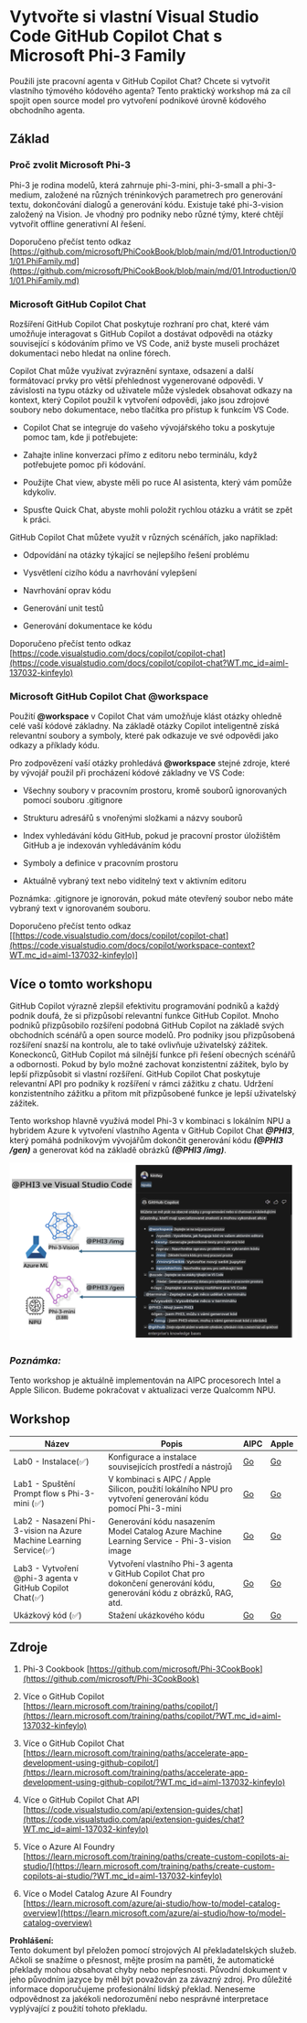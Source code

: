 # **Vytvořte si vlastní Visual Studio Code GitHub Copilot Chat s Microsoft Phi-3 Family**

Použili jste pracovní agenta v GitHub Copilot Chat? Chcete si vytvořit vlastního týmového kódového agenta? Tento praktický workshop má za cíl spojit open source model pro vytvoření podnikové úrovně kódového obchodního agenta.

## **Základ**

### **Proč zvolit Microsoft Phi-3**

Phi-3 je rodina modelů, která zahrnuje phi-3-mini, phi-3-small a phi-3-medium, založené na různých tréninkových parametrech pro generování textu, dokončování dialogů a generování kódu. Existuje také phi-3-vision založený na Vision. Je vhodný pro podniky nebo různé týmy, které chtějí vytvořit offline generativní AI řešení.

Doporučeno přečíst tento odkaz [https://github.com/microsoft/PhiCookBook/blob/main/md/01.Introduction/01/01.PhiFamily.md](https://github.com/microsoft/PhiCookBook/blob/main/md/01.Introduction/01/01.PhiFamily.md)

### **Microsoft GitHub Copilot Chat**

Rozšíření GitHub Copilot Chat poskytuje rozhraní pro chat, které vám umožňuje interagovat s GitHub Copilot a dostávat odpovědi na otázky související s kódováním přímo ve VS Code, aniž byste museli procházet dokumentaci nebo hledat na online fórech.

Copilot Chat může využívat zvýraznění syntaxe, odsazení a další formátovací prvky pro větší přehlednost vygenerované odpovědi. V závislosti na typu otázky od uživatele může výsledek obsahovat odkazy na kontext, který Copilot použil k vytvoření odpovědi, jako jsou zdrojové soubory nebo dokumentace, nebo tlačítka pro přístup k funkcím VS Code.

- Copilot Chat se integruje do vašeho vývojářského toku a poskytuje pomoc tam, kde ji potřebujete:

- Zahajte inline konverzaci přímo z editoru nebo terminálu, když potřebujete pomoc při kódování.

- Použijte Chat view, abyste měli po ruce AI asistenta, který vám pomůže kdykoliv.

- Spusťte Quick Chat, abyste mohli položit rychlou otázku a vrátit se zpět k práci.

GitHub Copilot Chat můžete využít v různých scénářích, jako například:

- Odpovídání na otázky týkající se nejlepšího řešení problému

- Vysvětlení cizího kódu a navrhování vylepšení

- Navrhování oprav kódu

- Generování unit testů

- Generování dokumentace ke kódu

Doporučeno přečíst tento odkaz [https://code.visualstudio.com/docs/copilot/copilot-chat](https://code.visualstudio.com/docs/copilot/copilot-chat?WT.mc_id=aiml-137032-kinfeylo)


### **Microsoft GitHub Copilot Chat @workspace**

Použití **@workspace** v Copilot Chat vám umožňuje klást otázky ohledně celé vaší kódové základny. Na základě otázky Copilot inteligentně získá relevantní soubory a symboly, které pak odkazuje ve své odpovědi jako odkazy a příklady kódu.

Pro zodpovězení vaší otázky prohledává **@workspace** stejné zdroje, které by vývojář použil při procházení kódové základny ve VS Code:

- Všechny soubory v pracovním prostoru, kromě souborů ignorovaných pomocí souboru .gitignore

- Strukturu adresářů s vnořenými složkami a názvy souborů

- Index vyhledávání kódu GitHub, pokud je pracovní prostor úložištěm GitHub a je indexován vyhledáváním kódu

- Symboly a definice v pracovním prostoru

- Aktuálně vybraný text nebo viditelný text v aktivním editoru

Poznámka: .gitignore je ignorován, pokud máte otevřený soubor nebo máte vybraný text v ignorovaném souboru.

Doporučeno přečíst tento odkaz [[https://code.visualstudio.com/docs/copilot/copilot-chat](https://code.visualstudio.com/docs/copilot/workspace-context?WT.mc_id=aiml-137032-kinfeylo)]


## **Více o tomto workshopu**

GitHub Copilot výrazně zlepšil efektivitu programování podniků a každý podnik doufá, že si přizpůsobí relevantní funkce GitHub Copilot. Mnoho podniků přizpůsobilo rozšíření podobná GitHub Copilot na základě svých obchodních scénářů a open source modelů. Pro podniky jsou přizpůsobená rozšíření snazší na kontrolu, ale to také ovlivňuje uživatelský zážitek. Koneckonců, GitHub Copilot má silnější funkce při řešení obecných scénářů a odbornosti. Pokud by bylo možné zachovat konzistentní zážitek, bylo by lepší přizpůsobit si vlastní rozšíření. GitHub Copilot Chat poskytuje relevantní API pro podniky k rozšíření v rámci zážitku z chatu. Udržení konzistentního zážitku a přitom mít přizpůsobené funkce je lepší uživatelský zážitek.

Tento workshop hlavně využívá model Phi-3 v kombinaci s lokálním NPU a hybridem Azure k vytvoření vlastního Agenta v GitHub Copilot Chat ***@PHI3***, který pomáhá podnikovým vývojářům dokončit generování kódu ***(@PHI3 /gen)*** a generovat kód na základě obrázků ***(@PHI3 /img)***.

![PHI3](../../../../../../../translated_images/cover.410a18b85555fad4ca8bfb8f0b1776a96ae7f8eae1132b8f0c09d4b92b8e3365.cs.png)

### ***Poznámka:*** 

Tento workshop je aktuálně implementován na AIPC procesorech Intel a Apple Silicon. Budeme pokračovat v aktualizaci verze Qualcomm NPU.


## **Workshop**


| Název | Popis | AIPC | Apple |
| ------------ | ----------- | -------- |-------- |
| Lab0 - Instalace(✅) | Konfigurace a instalace souvisejících prostředí a nástrojů | [Go](./HOL/AIPC/01.Installations.md) |[Go](./HOL/Apple/01.Installations.md) |
| Lab1 - Spuštění Prompt flow s Phi-3-mini (✅) | V kombinaci s AIPC / Apple Silicon, použití lokálního NPU pro vytvoření generování kódu pomocí Phi-3-mini | [Go](./HOL/AIPC/02.PromptflowWithNPU.md) |  [Go](./HOL/Apple/02.PromptflowWithMLX.md) |
| Lab2 - Nasazení Phi-3-vision na Azure Machine Learning Service(✅) | Generování kódu nasazením Model Catalog Azure Machine Learning Service - Phi-3-vision image | [Go](./HOL/AIPC/03.DeployPhi3VisionOnAzure.md) |[Go](./HOL/Apple/03.DeployPhi3VisionOnAzure.md) |
| Lab3 - Vytvoření @phi-3 agenta v GitHub Copilot Chat(✅)  | Vytvoření vlastního Phi-3 agenta v GitHub Copilot Chat pro dokončení generování kódu, generování kódu z obrázků, RAG, atd. | [Go](./HOL/AIPC/04.CreatePhi3AgentInVSCode.md) | [Go](./HOL/Apple/04.CreatePhi3AgentInVSCode.md) |
| Ukázkový kód (✅)  | Stažení ukázkového kódu | [Go](../../../../../../../code/07.Lab/01/AIPC) | [Go](../../../../../../../code/07.Lab/01/Apple) |


## **Zdroje**

1. Phi-3 Cookbook [https://github.com/microsoft/Phi-3CookBook](https://github.com/microsoft/Phi-3CookBook)

2. Více o GitHub Copilot [https://learn.microsoft.com/training/paths/copilot/](https://learn.microsoft.com/training/paths/copilot/?WT.mc_id=aiml-137032-kinfeylo)

3. Více o GitHub Copilot Chat [https://learn.microsoft.com/training/paths/accelerate-app-development-using-github-copilot/](https://learn.microsoft.com/training/paths/accelerate-app-development-using-github-copilot/?WT.mc_id=aiml-137032-kinfeylo)

4. Více o GitHub Copilot Chat API [https://code.visualstudio.com/api/extension-guides/chat](https://code.visualstudio.com/api/extension-guides/chat?WT.mc_id=aiml-137032-kinfeylo)

5. Více o Azure AI Foundry [https://learn.microsoft.com/training/paths/create-custom-copilots-ai-studio/](https://learn.microsoft.com/training/paths/create-custom-copilots-ai-studio/?WT.mc_id=aiml-137032-kinfeylo)

6. Více o Model Catalog Azure AI Foundry [https://learn.microsoft.com/azure/ai-studio/how-to/model-catalog-overview](https://learn.microsoft.com/azure/ai-studio/how-to/model-catalog-overview)

**Prohlášení:**  
Tento dokument byl přeložen pomocí strojových AI překladatelských služeb. Ačkoli se snažíme o přesnost, mějte prosím na paměti, že automatické překlady mohou obsahovat chyby nebo nepřesnosti. Původní dokument v jeho původním jazyce by měl být považován za závazný zdroj. Pro důležité informace doporučujeme profesionální lidský překlad. Neneseme odpovědnost za jakékoli nedorozumění nebo nesprávné interpretace vyplývající z použití tohoto překladu.